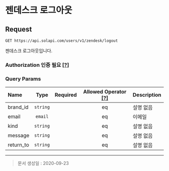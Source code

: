 # 젠데스크 로그아웃

## Request
```
GET https://api.solapi.com/users/v1/zendesk/logout
```

젠데스크 로그아웃입니다.

### Authorization 인증 필요 [[?]](https://docs.solapi.com/authentication/overview#authorization)

### Query Params
| Name | Type | Required | Allowed Operator [[?]](https://docs.solapi.com/api-reference/overview#operator) | Description |
| :--- | :--: | :------: | :--------------: | :---------- |
| brand_id | `string` |  | eq | 설명 없음 |
| email | `email` |  | eq | 이메일 |
| kind | `string` |  | eq | 설명 없음 |
| message | `string` |  | eq | 설명 없음 |
| return_to | `string` |  | eq | 설명 없음 |

---

> 문서 생성일 : 2020-09-23

